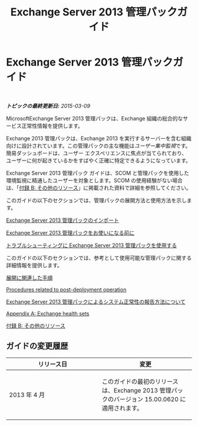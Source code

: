 ﻿---
title: Exchange Server 2013 管理パックガイド
TOCTitle: '@NoTitle'
ms:assetid: 5e3d40c1-9230-467e-be80-633407078468
ms:mtpsurl: https://technet.microsoft.com/ja-jp/library/Ee758046(v=EXCHG.150)
ms:contentKeyID: 53181893
ms.date: 04/03/2015
mtps_version: v=EXCHG.150
ms.translationtype: HT
---

# Exchange Server 2013 管理パックガイド

 

_**トピックの最終更新日:**  2015-03-09_

MicrosoftExchange Server 2013 管理パックは、Exchange 組織の総合的なサービス正常性情報を提供します。

Exchange 2013 管理パックは、Exchange 2013 を実行するサーバーを含む組織向けに設計されています。この管理パックの主な機能は*ユーザー集中監視*です。簡易ダッシュボードは、ユーザー エクスペリエンスに焦点が当てられており、ユーザーに何が起きているかをすばやく正確に特定できるようになっています。

Exchange Server 2013 管理パック ガイドは、SCOM と管理パックを使用した環境監視に精通したユーザーを対象とします。SCOM の使用経験がない場合は、「[付録 B: その他のリソース](appendix-b-additional-resources.md)」に掲載された資料で詳細を参照してください。

このガイドの以下のセクションでは、管理パックの展開方法と使用方法を示します。

[Exchange Server 2013 管理パックのインポート](import-the-exchange-server-2013-management-pack.md)

[Exchange Server 2013 管理パックをお使いになる前に](getting-started-with-exchange-server-2013-management-pack.md)

[トラブルシューティングに Exchange Server 2013 管理パックを使用する](using-the-exchange-server-2013-management-pack-for-troubleshooting.md)

このガイドの以下のセクションでは、参考として使用可能な管理パックに関する詳細情報を提供します。

[展開に関連した手順](procedures-related-to-deployment.md)

[Procedures related to post-deployment operation](procedures-related-to-post-deployment-operation.md)

[Exchange Server 2013 管理パックによるシステム正常性の報告方法について](understanding-how-exchange-server-2013-management-pack-reports-system-health.md)

[Appendix A: Exchange health sets](appendix-a-exchange-health-sets.md)

[付録 B: その他のリソース](appendix-b-additional-resources.md)

## ガイドの変更履歴


<table>
<colgroup>
<col style="width: 50%" />
<col style="width: 50%" />
</colgroup>
<thead>
<tr class="header">
<th>リリース日</th>
<th>変更</th>
</tr>
</thead>
<tbody>
<tr class="odd">
<td><p>2013 年 4 月</p></td>
<td><p>このガイドの最初のリリースは、Exchange 2013 管理パックのバージョン 15.00.0620 に適用されます。</p></td>
</tr>
</tbody>
</table>

